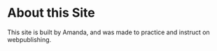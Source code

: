 # About this Site

This site is built by Amanda, and was made to practice and instruct on webpublishing.
